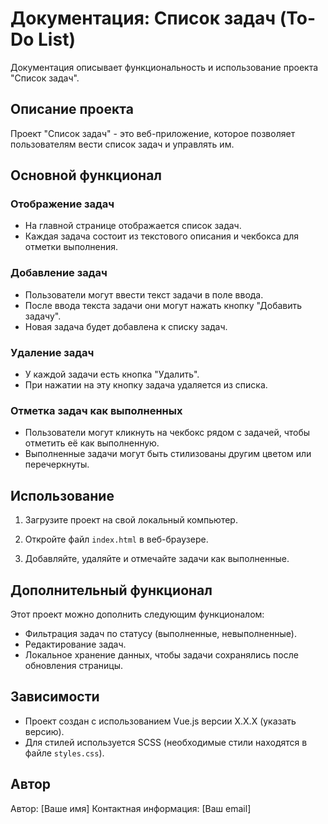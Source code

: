# Документация: Список задач (To-Do List)

Документация описывает функциональность и использование проекта "Список задач".

## Описание проекта

Проект "Список задач" - это веб-приложение, которое позволяет пользователям вести список задач и управлять им.

## Основной функционал

### Отображение задач

- На главной странице отображается список задач.
- Каждая задача состоит из текстового описания и чекбокса для отметки выполнения.

### Добавление задач

- Пользователи могут ввести текст задачи в поле ввода.
- После ввода текста задачи они могут нажать кнопку "Добавить задачу".
- Новая задача будет добавлена к списку задач.

### Удаление задач

- У каждой задачи есть кнопка "Удалить".
- При нажатии на эту кнопку задача удаляется из списка.

### Отметка задач как выполненных

- Пользователи могут кликнуть на чекбокс рядом с задачей, чтобы отметить её как выполненную.
- Выполненные задачи могут быть стилизованы другим цветом или перечеркнуты.

## Использование

1. Загрузите проект на свой локальный компьютер.

2. Откройте файл `index.html` в веб-браузере.

3. Добавляйте, удаляйте и отмечайте задачи как выполненные.

## Дополнительный функционал

Этот проект можно дополнить следующим функционалом:

- Фильтрация задач по статусу (выполненные, невыполненные).
- Редактирование задач.
- Локальное хранение данных, чтобы задачи сохранялись после обновления страницы.

## Зависимости

- Проект создан с использованием Vue.js версии X.X.X (указать версию).
- Для стилей используется SCSS (необходимые стили находятся в файле `styles.css`).

## Автор

Автор: [Ваше имя]
Контактная информация: [Ваш email]

